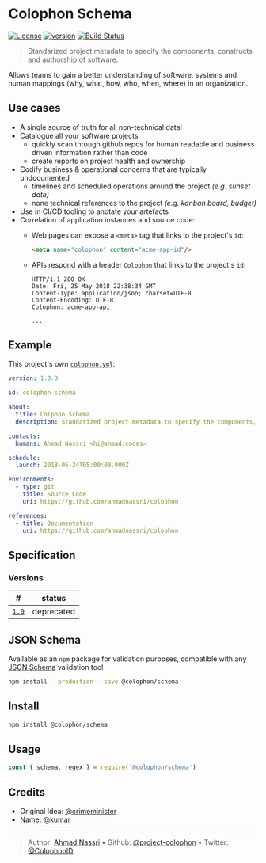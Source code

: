 # Colophon Schema

[![License][license-image]][license-url] [![version][npm-image]][npm-url] [![Build Status][circle-image]][circle-url]

> Standarized project metadata to specify the components, constructs and authorship of software.

Allows teams to gain a better understanding of software, systems and human mappings (why, what, how, who, when, where) in an organization.

## Use cases

- A single source of truth for all non-technical data!
- Catalogue all your software projects
  - quickly scan through github repos for human readable and business driven information rather than code
  - create reports on project health and ownership
- Codify business & operational concerns that are typically undocumented
  - timelines and scheduled operations around the project _(e.g. sunset date)_
  - none technical references to the project _(e.g. kanban board, budget)_
- Use in CI/CD tooling to anotate your artefacts
- Correlation of application instances and source code:
  - Web pages can expose a `<meta>` tag that links to the project's `id`:

    ```html
    <meta name="colophon" content="acme-app-id"/>
    ```
  - APIs respond with a header `Colophon` that links to the project's `id`:

    ```http
    HTTP/1.1 200 OK
    Date: Fri, 25 May 2018 22:38:34 GMT
    Content-Type: application/json; charset=UTF-8
    Content-Encoding: UTF-8
    Colophon: acme-app-api

    ...
    ```

## Example

This project's own [`colophon.yml`](.colophon.yml):

```yaml
version: 1.0.0

id: colophon-schema

about:
  title: Colphon Schema
  description: Standarized project metadata to specify the components, constructs and authorship of software.

contacts:
  humans: Ahmad Nassri <hi@ahmad.codes>

schedule:
  launch: 2018-05-24T05:00:00.000Z

environments:
  - type: git
    title: Source Code
    uri: https://github.com/ahmadnassri/colophon

references:
  - title: Documentation
    uri: https://github.com/ahmadnassri/colophon
```

## Specification

### Versions

| \#                 | status      |
| ------------------ | ----------- |
| [`1.0`](spec/1.0/) | deprecated  |

## JSON Schema

Available as an `npm` package for validation purposes, compatible with any [JSON Schema][] validation tool

```bash
npm install --production --save @colophon/schema
```

## Install

```bash
npm install @colophon/schema
```

## Usage

```js
const { schema, regex } = require('@colophon/schema')
```

## Credits

- Original Idea: [@crimeminister](https://github.com/crimeminister)
- Name: [@kumar](https://twitter.com/kumar)

---
> Author: [Ahmad Nassri](https://www.ahmadnassri.com) &bull; 
> Github: [@project-colophon](https://github.com/project-colophon) &bull; 
> Twitter: [@ColophonID](https://twitter.com/ColophonID)

[license-url]: LICENSE
[license-image]: https://img.shields.io/github/license/project-colophon/schema.svg?style=for-the-badge&logo=circleci

[circle-url]: https://circleci.com/gh/project-colophon/schema
[circle-image]: https://img.shields.io/circleci/project/github/project-colophon/schema/master.svg?style=for-the-badge&logo=circleci

[npm-url]: https://www.npmjs.com/package/@colophon/schema
[npm-image]: https://img.shields.io/npm/v/@colophon/schema.svg?style=for-the-badge&logo=npm

[json schema]: http://json-schema.org

